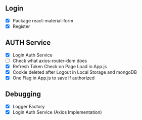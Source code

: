 ## Login
* [X] Package react-material-form 
* [X] Register

## AUTH Service
* [X] Login Auth Service
* [ ] Check what axios-router-dom does
* [X] Refresh Token Check on Page Load in App.js
* [X] Cookie deleted after Logout in Local Storage and mongoDB
* [X] One Flag in App.js to save if authorized

## Debugging
* [X] Logger Factory
* [X] Login Auth Service (Axios Implementation)
